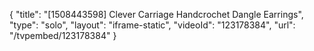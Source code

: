 {
    "title": "[1508443598] Clever Carriage Handcrochet Dangle Earrings",
    "type": "solo",
    "layout": "iframe-static",
    "videoId": "123178384",
    "url": "\/tvpembed\/123178384"
}